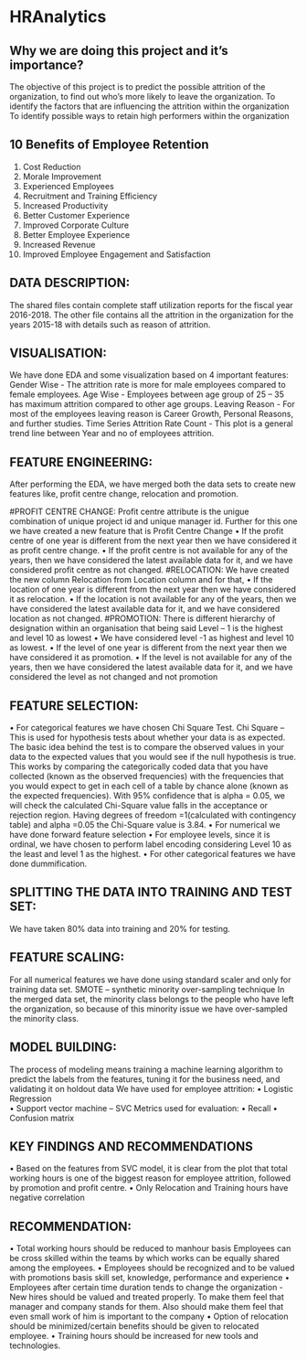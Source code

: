# HRAnalytics
## Why we are doing this project and it’s importance?
The objective of this project is to predict the possible attrition of the organization, to find out who’s more likely to leave the organization.
To identify the factors that are influencing the attrition within the organization
To identify possible ways to retain high performers within the organization

## 10 Benefits of Employee Retention
1.	Cost Reduction
2.	Morale Improvement
3.	Experienced Employees
4.	Recruitment and Training Efficiency
5.	Increased Productivity
6.	Better Customer Experience
7.	Improved Corporate Culture
8.	Better Employee Experience
9.	Increased Revenue
10.	Improved Employee Engagement and Satisfaction

## DATA DESCRIPTION:
The shared files contain complete staff utilization reports for the fiscal year 2016-2018. 
The other file contains all the attrition in the organization for the years 2015-18 with details such as reason of attrition. 

## VISUALISATION:
We have done EDA and some visualization based on 4 important features:
Gender Wise - The attrition rate is more for male employees compared to female employees.
Age Wise - Employees between age group of 25 – 35 has maximum attrition compared to other age groups.
Leaving Reason - For most of the employees leaving reason is Career Growth, Personal Reasons, and further studies.
Time Series Attrition Rate Count - This plot is a general trend line between Year and no of employees attrition.

## FEATURE ENGINEERING:
After performing the EDA, we have merged both the data sets to create new features like, profit centre change, relocation and promotion.

#PROFIT CENTRE CHANGE: 
Profit centre attribute is the unigue combination of unique project id and unique manager id. Further for this one we have created a new feature that is Profit Centre Change
•	If the profit centre of one year is different from the next year then we have considered it as profit centre change.
•	If the profit centre is not available for any of the years, then we have considered the latest available data for it, and we have considered profit centre as not changed.
#RELOCATION:
We have created the new column Relocation from Location column and for that,
•	If the location of one year is different from the next year then we have considered it as relocation.
•	If the location is not available for any of the years, then we have considered the latest available data for it, and we have considered location as not changed.
#PROMOTION:
There is different hierarchy of designation within an organisation that being said Level – 1 is the highest and level 10 as lowest
•	We have considered level -1 as highest and level 10 as lowest.
•	If the level of one year is different from the next year then we have considered it as promotion.
•	If the level is not available for any of the years, then we have considered the latest available data for it, and we have considered the level as not changed and not promotion

## FEATURE SELECTION:
•	For categorical features we have chosen Chi Square Test.
Chi Square – This is used for hypothesis tests about whether your data is as expected. The basic idea behind the test is to compare the observed values in your data to the expected values that you would see if the null hypothesis is true.
This works by comparing the categorically coded data that you have collected (known as the observed frequencies) with the frequencies that you would expect to get in each cell of a table by chance alone (known as the expected frequencies).
With 95% confidence that is alpha = 0.05, we will check the calculated Chi-Square value falls in the acceptance or rejection region. Having degrees of freedom =1(calculated with contingency table) and alpha =0.05 the Chi-Square value is 3.84.
•	For numerical we have done forward feature selection
•	For employee levels, since it is ordinal, we have chosen to perform label encoding considering Level 10 as the least and level 1 as the highest.
•	For other categorical features we have done dummification.

## SPLITTING THE DATA INTO TRAINING AND TEST SET:
We have taken 80% data into training and 20% for testing.

## FEATURE SCALING:
For all numerical features we have done using standard scaler and only for training data set.
SMOTE – synthetic minority over-sampling technique
In the merged data set, the minority class belongs to the people who have left the organization, so because of this minority issue we have over-sampled the minority class.

## MODEL BUILDING:
The process of modeling means training a machine learning algorithm to predict the labels from the features, tuning it for the business need, and validating it on holdout data
We have used for employee attrition:
•	Logistic Regression  
•	Support vector machine – SVC
Metrics used for evaluation:
•	Recall
•	Confusion matrix

## KEY FINDINGS AND RECOMMENDATIONS
•	Based on the features from SVC model, it is clear from the plot that total working hours is one of the biggest reason for employee attrition, followed by promotion and profit centre.
•	Only Relocation and Training hours have negative correlation

## RECOMMENDATION:
•	Total working hours should be reduced to manhour basis Employees can be cross skilled within the teams by which works can be equally shared among the employees.
•	Employees should be recognized and to be valued with promotions basis skill set, knowledge, performance and experience
•	Employees after certain time duration tends to change the organization - New hires should be valued and treated properly. To make them feel that manager and company stands for them. Also should make them feel that even small work of him is important to the company
•	Option of relocation should be minimized/certain benefits should be given to relocated employee.
•	Training hours should be increased for new tools and technologies.


